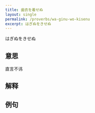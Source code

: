 ```yaml
---
title: 歯衣を着せぬ
layout: single
permalink: /proverbs/wa-ginu-wo-kisenu
excerpt: はぎぬをきせぬ
---
```


はぎぬをきせぬ

## 意思

直言不讳

## 解释

## 例句

